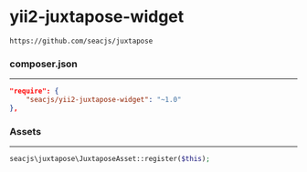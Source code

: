 # yii2-juxtapose-widget
```
https://github.com/seacjs/juxtapose
```
### composer.json
---
```json
"require": {
    "seacjs/yii2-juxtapose-widget": "~1.0"
},
```

### Assets
---
```php
seacjs\juxtapose\JuxtaposeAsset::register($this);
```
